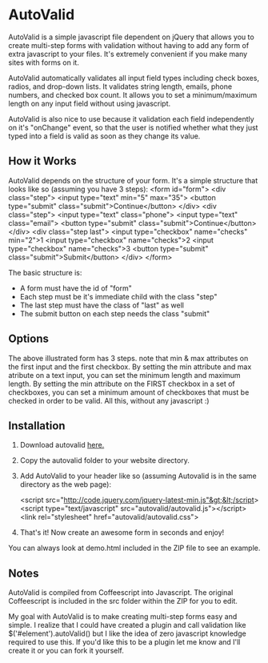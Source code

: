 AutoValid
==========
AutoValid is a simple javascript file dependent on jQuery that allows you to create multi-step forms with validation without having to add any form of extra javascript to your files. It's extremely convenient if you make many sites with forms on it.

AutoValid automatically validates all input field types including check boxes, radios, and drop-down lists. It validates string length, emails, phone numbers, and checked box count. It allows you to set a minimum/maximum length on any input field without using javascript.

AutoValid is also nice to use because it validation each field independently on it's "onChange" event, so that the user is notified whether what they just typed into a field is valid as soon as they change its value.

How it Works
-------------
AutoValid depends on the structure of your form. It's a simple structure that looks like so (assuming you have 3 steps):
	&lt;form id="form"&gt;
		&lt;div class="step"&gt;
			&lt;input type="text" min="5" max="35"&gt;
			&lt;button type="submit" class="submit"&gt;Continue&lt;/button&gt;
		&lt;/div&gt;
		&lt;div class="step"&gt;
			&lt;input type="text" class="phone"&gt;
			&lt;input type="text" class="email"&gt;
			&lt;button type="submit" class="submit"&gt;Continue&lt;/button&gt;
		&lt;/div&gt;
		&lt;div class="step last"&gt;
			&lt;input type="checkbox" name="checks" min="2"&gt;1
			&lt;input type="checkbox" name="checks"&gt;2
			&lt;input type="checkbox" name="checks"&gt;3
			&lt;button type="submit" class="submit"&gt;Submit&lt;/button&gt;
		&lt;/div&gt;
	&lt;/form&gt;

The basic structure is:
- A form must have the id of "form"
- Each step must be it's immediate child with the class "step"
- The last step must have the class of "last" as well
- The submit button on each step needs the class "submit"

Options
---------
The above illustrated form has 3 steps. note that min & max attributes on the first input and the first checkbox. By setting the min attribute and max atribute on a text input, you can set the minimum length and maximum length. By setting the min attribute on the FIRST checkbox in a set of checkboxes, you can set a minimum amount of checkboxes that must be checked in order to be valid. All this, without any javascript :)

Installation
---------------
1. Download autovalid [here.](https://github.com/coopermaruyama/autovalid/zipball/master "AutoValid")
2. Copy the autovalid folder to your website directory.
3. Add AutoValid to your header like so (assuming Autovalid is in the same directory as the web page):

	&lt;script src="http://code.jquery.com/jquery-latest-min.js"&gt;&lt;/script&gt;
	&lt;script type="text/javascript" src="autovalid/autovalid.js"&gt;&lt;/script&gt;
	&lt;link rel="stylesheet" href="autovalid/autovalid.css"&gt;
4. That's it! Now create an awesome form in seconds and enjoy!

You can always look at demo.html included in the ZIP file to see an example.

Notes
----------
AutoValid is compiled from Coffeescript into Javascript. The original Coffeescript is included in the src folder within the ZIP for you to edit.

My goal with AutoValid is to make creating multi-step forms easy and simple. I realize that I could have created a plugin and call validation like $('#element').autoValid() but I like the idea of zero javascript knowledge required to use this. If you'd like this to be a plugin let me know and I'll create it or you can fork it yourself.
